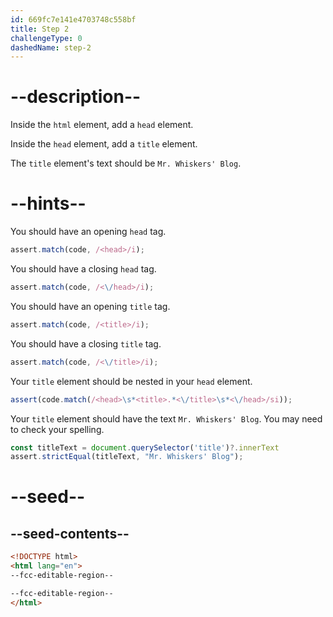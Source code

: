 ```yaml
---
id: 669fc7e141e4703748c558bf
title: Step 2
challengeType: 0
dashedName: step-2
---
```


# --description--

Inside the `html` element, add a `head` element.

Inside the `head` element, add a `title` element. 

The `title` element's text should be `Mr. Whiskers' Blog`.

# --hints--

You should have an opening `head` tag.

```js
assert.match(code, /<head>/i);
```

You should have a closing `head` tag.

```js
assert.match(code, /<\/head>/i);
```

You should have an opening `title` tag.

```js
assert.match(code, /<title>/i);
```

You should have a closing `title` tag.

```js
assert.match(code, /<\/title>/i);
```

Your `title` element should be nested in your `head` element.

```js
assert(code.match(/<head>\s*<title>.*<\/title>\s*<\/head>/si));
```

Your `title` element should have the text `Mr. Whiskers' Blog`. You may need to check your spelling.

```js
const titleText = document.querySelector('title')?.innerText
assert.strictEqual(titleText, "Mr. Whiskers' Blog");
```

# --seed--

## --seed-contents--

```html
<!DOCTYPE html>
<html lang="en">
--fcc-editable-region--

--fcc-editable-region--
</html>
```
